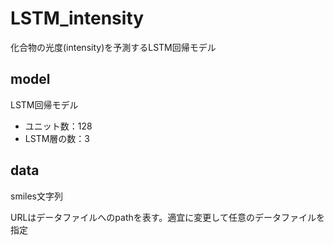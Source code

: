 # LSTM_intensity
化合物の光度(intensity)を予測するLSTM回帰モデル

## model
LSTM回帰モデル

* ユニット数：128
* LSTM層の数：3

## data

smiles文字列

URLはデータファイルへのpathを表す。適宜に変更して任意のデータファイルを指定

